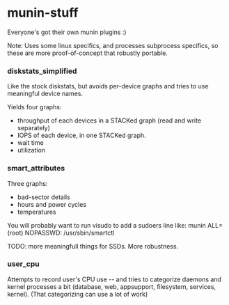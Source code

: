 # munin-stuff
Everyone's got their own munin plugins :)


Note: Uses some linux specifics, and processes subprocess specifics, so these are more proof-of-concept that robustly portable.


### diskstats_simplified
Like the stock diskstats, but avoids per-device graphs and tries to use meaningful device names.

Yields four graphs:
* throughput of each devices in a STACKed graph (read and write separately)
* IOPS of each device, in one STACKed graph.
* wait time 
* utilization


### smart_attributes

Three graphs:
- bad-sector details
- hours and power cycles
- temperatures

You will probably want to run visudo to add a sudoers line like:
munin     ALL=(root)   NOPASSWD: /usr/sbin/smartctl

TODO: more meaningfull things for SSDs. More robustness.


### user_cpu

Attempts to record user's CPU use -- and tries to categorize daemons and kernel processes a bit (database, web, appsupport, filesystem, services, kernel).
(That categorizing can use a lot of work)
